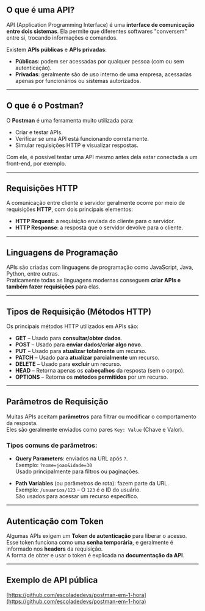 ## O que é uma API?

API (Application Programming Interface) é uma **interface de comunicação entre dois sistemas**. Ela permite que diferentes softwares "conversem" entre si, trocando informações e comandos.

Existem **APIs públicas** e **APIs privadas**:
- **Públicas**: podem ser acessadas por qualquer pessoa (com ou sem autenticação).
- **Privadas**: geralmente são de uso interno de uma empresa, acessadas apenas por funcionários ou sistemas autorizados.

---

## O que é o Postman?

O **Postman** é uma ferramenta muito utilizada para:
- Criar e testar APIs.
- Verificar se uma API está funcionando corretamente.
- Simular requisições HTTP e visualizar respostas.

Com ele, é possível testar uma API mesmo antes dela estar conectada a um front-end, por exemplo.

---

## Requisições HTTP

A comunicação entre cliente e servidor geralmente ocorre por meio de requisições **HTTP**, com dois principais elementos:

- **HTTP Request**: a requisição enviada do cliente para o servidor.
- **HTTP Response**: a resposta que o servidor devolve para o cliente.

---

## Linguagens de Programação

APIs são criadas com linguagens de programação como JavaScript, Java, Python, entre outras.  
Praticamente todas as linguagens modernas conseguem **criar APIs e também fazer requisições** para elas.

---

## Tipos de Requisição (Métodos HTTP)

Os principais métodos HTTP utilizados em APIs são:

- **GET** – Usado para **consultar/obter dados**.
- **POST** – Usado para **enviar dados/criar algo novo**.
- **PUT** – Usado para **atualizar totalmente** um recurso.
- **PATCH** – Usado para **atualizar parcialmente** um recurso.
- **DELETE** – Usado para **excluir** um recurso.
- **HEAD** – Retorna apenas os **cabeçalhos** da resposta (sem o corpo).
- **OPTIONS** – Retorna os **métodos permitidos** por um recurso.

---

## Parâmetros de Requisição

Muitas APIs aceitam **parâmetros** para filtrar ou modificar o comportamento da resposta.  
Eles são geralmente enviados como pares `Key: Value` (Chave e Valor).

### Tipos comuns de parâmetros:
- **Query Parameters**: enviados na URL após `?`.  
  Exemplo: `?nome=joao&idade=30`  
  Usado principalmente para filtros ou paginações.

- **Path Variables** (ou parâmetros de rota): fazem parte da URL.  
  Exemplo: `/usuarios/123` – O `123` é o ID do usuário.  
  São usados para acessar um recurso específico.

---

## Autenticação com Token

Algumas APIs exigem um **Token de autenticação** para liberar o acesso.  
Esse token funciona como uma **senha temporária**, e geralmente é informado nos **headers** da requisição.  
A forma de obter e usar o token é explicada na **documentação da API**.

---

## Exemplo de API pública

[https://github.com/escoladedevs/postman-em-1-hora](https://github.com/escoladedevs/postman-em-1-hora)
